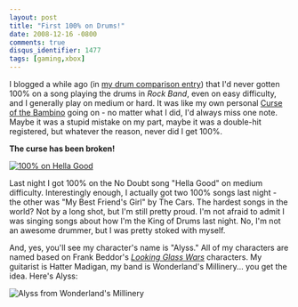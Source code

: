 ```yaml
---
layout: post
title: "First 100% on Drums!"
date: 2008-12-16 -0800
comments: true
disqus_identifier: 1477
tags: [gaming,xbox]
---
```

I blogged a while ago (in [my drum comparison
entry](/archive/2008/11/07/drum-comparison-ion-vs.-rock-band-vs.-guitar-hero-world.aspx))
that I'd never gotten 100% on a song playing the drums in *Rock Band*,
even on easy difficulty, and I generally play on medium or hard. It was
like my own personal [Curse of the
Bambino](http://en.wikipedia.org/wiki/Curse_of_the_Bambino) going on -
no matter what I did, I'd always miss one note. Maybe it was a stupid
mistake on my part, maybe it was a double-hit registered, but whatever
the reason, never did I get 100%.

**The curse has been broken!**

[![100% on Hella
Good](http://lh3.ggpht.com/_P1NCAbHEm2Q/SUfVw81IceI/AAAAAAAAAuM/GtDA-77dq8g/s400/Hella%20Good%20-%20Medium%20-%20100%25.jpg)](http://picasaweb.google.com/lh/photo/YpEXmenorOCpVtZuae0ahA)

Last night I got 100% on the No Doubt song "Hella Good" on medium
difficulty. Interestingly enough, I actually got two 100% songs last
night - the other was "My Best Friend's Girl" by The Cars. The hardest
songs in the world? Not by a long shot, but I'm still pretty proud. I'm
not afraid to admit I was singing songs about how I'm the King of Drums
last night. No, I'm not an awesome drummer, but I was pretty stoked with
myself.

And, yes, you'll see my character's name is "Alyss." All of my
characters are named based on Frank Beddor's *[Looking Glass
Wars](http://www.amazon.com/gp/product/0142409413?ie=UTF8&tag=mhsvortex&linkCode=as2&camp=1789&creative=9325&creativeASIN=0142409413)*
characters. My guitarist is Hatter Madigan, my band is Wonderland's
Millinery... you get the idea. Here's Alyss:

![Alyss from Wonderland's
Millinery](http://www.rockband.com/uploads/user-generated-content/165136/Alyss-422x281_1_avatar_420.jpg)
